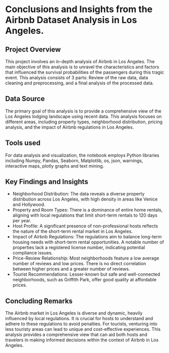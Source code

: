 # Conclusions and Insights from the Airbnb Dataset Analysis in Los Angeles.

## Project Overview
This project involves an in-depth analysis of Airbnb in Los Angeles. The main objective of this analysis is to unravel the characteristics and factors that influenced the survival probabilities of the passengers during this tragic event. This analysis consists of 3 parts: Review of the raw data, data cleaning and preprocessing, and a final analysis of the processed data.

## Data Source
The primary goal of this analysis is to provide a comprehensive view of the Los Angeles lodging landscape using recent data. This analysis focuses on different areas, including property types, neighborhood distribution, pricing analysis, and the impact of Airbnb regulations in Los Angeles.

## Tools used
For data analysis and visualization, the notebook employs Python libraries including Numpy, Pandas, Seaborn, Matplotlib, os, json, warnings, interactive maps, plotly graphs and text mining.

## Key Findings and Insights
- Neighborhood Distribution: The data reveals a diverse property distribution across Los Angeles, with high density in areas like Venice and Hollywood.
- Property and Room Types: There is a dominance of entire home rentals, aligning with local regulations that limit short-term rentals to 120 days per year.
- Host Profile: A significant presence of non-professional hosts reflects the nature of the short-term rental market in Los Angeles.
- Impact of Airbnb Regulations: The regulations aim to balance long-term housing needs with short-term rental opportunities. A notable number of properties lack a registered license number, indicating potential compliance issues.
- Price-Review Relationship: Most neighborhoods feature a low average number of reviews and low prices. There is no direct correlation between higher prices and a greater number of reviews.
- Tourist Recommendations: Lesser-known but safe and well-connected neighborhoods, such as Griffith Park, offer good quality at affordable prices.
  
## Concluding Remarks
The Airbnb market in Los Angeles is diverse and dynamic, heavily influenced by local regulations. It is crucial for hosts to understand and adhere to these regulations to avoid penalties. For tourists, venturing into less touristy areas can lead to unique and cost-effective experiences. This analysis provides a comprehensive view that can aid both hosts and travelers in making informed decisions within the context of Airbnb in Los Angeles.
